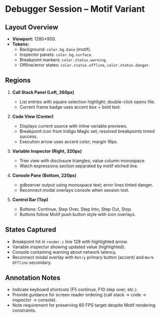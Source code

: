 # Debugger Session – Motif Variant

## Layout Overview
- **Viewport:** 1280×900.
- **Tokens:**
  - Background: `color.bg.base` (motif).
  - Inspector panels: `color.bg.surface`.
  - Breakpoint markers: `color.status.warning`.
  - Offline/error states: `color.status.offline`, `color.status.danger`.

## Regions
1. **Call Stack Panel (Left, 260px)**
   - List entries with square selection highlight; double-click opens file.
   - Current frame badge uses accent box + bold text.

2. **Code View (Center)**
   - Displays current source with inline variable previews.
   - Breakpoint icon from Indigo Magic set; resolved breakpoints tinted success.
   - Execution arrow uses accent color; margin 16px.

3. **Variable Inspector (Right, 320px)**
   - Tree view with disclosure triangles; value column monospace.
   - Watch expressions section separated by motif etched line.

4. **Console Pane (Bottom, 220px)**
   - gdbserver output using monospace text; error lines tinted danger.
   - Reconnect modal overlays console when session lost.

5. **Control Bar (Top)**
   - Buttons: Continue, Step Over, Step Into, Step Out, Stop.
   - Buttons follow Motif push button style with icon overlays.

## States Captured
- Breakpoint hit in `render.c` line 128 with highlighted arrow.
- Variable inspector showing updated value (highlighted). 
- Console containing warning about network latency.
- Reconnect modal overlay with `Retry` primary button (accent) and `Work Offline` secondary.

## Annotation Notes
- Indicate keyboard shortcuts (F5 continue, F10 step over, etc.).
- Provide guidance for screen reader ordering (call stack → code → inspector → console).
- Note requirement for preserving 60 FPS target despite Motif rendering constraints.
